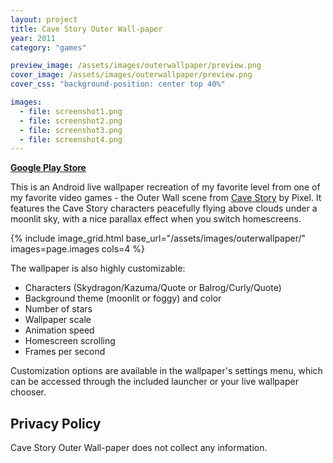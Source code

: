 ```yaml
---
layout: project
title: Cave Story Outer Wall-paper
year: 2011
category: "games"

preview_image: /assets/images/outerwallpaper/preview.png
cover_image: /assets/images/outerwallpaper/preview.png
cover_css: "background-position: center top 40%"

images:
  - file: screenshot1.png
  - file: screenshot2.png
  - file: screenshot3.png
  - file: screenshot4.png
---
```


[**Google Play Store**](https://play.google.com/store/apps/details?id=com.kevinchen1992.outerwallpaper)

This is an Android live wallpaper recreation of my favorite level from one of my favorite video games - the Outer Wall scene from [Cave Story](https://www.cavestory.org/) by Pixel. It features the Cave Story characters peacefully flying above clouds under a moonlit sky, with a nice parallax effect when you switch homescreens. 

{% include image_grid.html base_url="/assets/images/outerwallpaper/" images=page.images cols=4 %}

The wallpaper is also highly customizable:
- Characters (Skydragon/Kazuma/Quote or Balrog/Curly/Quote)
- Background theme (moonlit or foggy) and color
- Number of stars
- Wallpaper scale
- Animation speed
- Homescreen scrolling
- Frames per second

Customization options are available in the wallpaper's settings menu, which can be accessed through the included launcher or your live wallpaper chooser.

## Privacy Policy

Cave Story Outer Wall-paper does not collect any information.